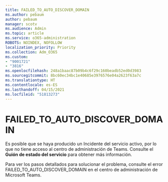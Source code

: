 ```yaml
---
title: FAILED_TO_AUTO_DISCOVER_DOMAIN
ms.author: pebaum
author: pebaum
manager: scotv
ms.audience: Admin
ms.topic: article
ms.service: o365-administration
ROBOTS: NOINDEX, NOFOLLOW
localization_priority: Priority
ms.collection: Adm_O365
ms.custom:
- "9001721"
- "3816"
ms.openlocfilehash: 248a1baac87b09b4c6f29c160beadb52ed0d3983
ms.sourcegitcommit: 8bc60ec34bc1e40685e3976576e04a2623f63a7c
ms.translationtype: HT
ms.contentlocale: es-ES
ms.lasthandoff: 04/15/2021
ms.locfileid: "51813273"
---
```

# <a name="failed_to_auto_discover_domain"></a>FAILED_TO_AUTO_DISCOVER_DOMAIN

Es posible que se haya producido un Incidente del servicio activo, por lo que no tiene acceso al centro de administración de Teams. Consulte el **Guión de estado del servicio** para obtener más información.

Para ver los pasos detallados para solucionar el problema, consulte el error FAILED_TO_AUTO_DISCOVER_DOMAIN en el centro de administración de Microsoft Teams.
